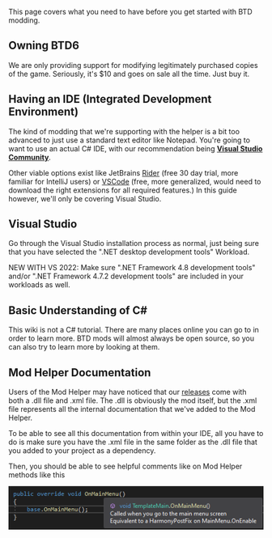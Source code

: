 This page covers what you need to have before you get started with BTD modding.

## Owning BTD6

We are only providing support for modifying legitimately purchased copies of the game. Seriously, it's $10 and goes on sale all the time. Just buy it.


## Having an IDE (Integrated Development Environment)

The kind of modding that we're supporting with the helper is a bit too advanced to just use a standard text editor like Notepad. You're going to want to use an actual C# IDE, with our recommendation being **[Visual Studio Community](https://visualstudio.microsoft.com/vs/community/)**. 

Other viable options exist like JetBrains [Rider](https://www.jetbrains.com/rider/) (free 30 day trial, more familiar for IntelliJ users) or [VSCode](https://code.visualstudio.com/download) (free, more generalized, would need to download the right extensions for all required features.) In this guide however, we'll only be covering Visual Studio.

## Visual Studio

Go through the Visual Studio installation process as normal, just being sure that you have selected the ".NET desktop development tools" Workload.

NEW WITH VS 2022: Make sure ".NET Framework 4.8 development tools" and/or ".NET Framework 4.7.2 development tools" are included in your workloads as well.

## Basic Understanding of C#

This wiki is not a C# tutorial. There are many places online you can go to in order to learn more. BTD mods will almost always be open source, so you can also try to learn more by looking at them.

## Mod Helper Documentation

Users of the Mod Helper may have noticed that our [releases](https://github.com/gurrenm3/BTD-Mod-Helper/releases) come with both a .dll file and .xml file. The .dll is obviously the mod itself, but the .xml file represents all the internal documentation that we've added to the Mod Helper.

To be able to see all this documentation from within your IDE, all you have to do is make sure you have the .xml file in the same folder as the .dll file that you added to your project as a dependency.

Then, you should be able to see helpful comments like on Mod Helper methods like this

 ![Screenshot of doc comment popup](images/doc-comment.png)